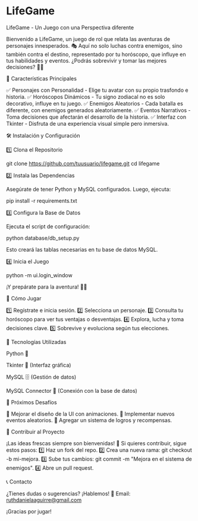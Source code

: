 # LifeGame

LifeGame - Un Juego con una Perspectiva diferente

Bienvenido a LifeGame, un juego de rol que relata las aventuras de personajes innesperados.
🎭 Aquí no solo luchas contra enemigos, sino también contra el destino, representado por tu horóscopo, que influye en tus habilidades y eventos. 
¿Podrás sobrevivir y tomar las mejores decisiones? 🤔💡

📌 Características Principales

✅ Personajes con Personalidad - Elige tu avatar con su propio trasfondo e historia.
✅ Horóscopos Dinámicos - Tu signo zodiacal no es solo decorativo, influye en tu juego.
✅ Enemigos Aleatorios - Cada batalla es diferente, con enemigos generados aleatoriamente.
✅ Eventos Narrativos - Toma decisiones que afectarán el desarrollo de la historia.
✅ Interfaz con Tkinter - Disfruta de una experiencia visual simple pero inmersiva.

🛠 Instalación y Configuración

1️⃣ Clona el Repositorio

git clone https://github.com/tuusuario/lifegame.git
cd lifegame

2️⃣ Instala las Dependencias

Asegúrate de tener Python y MySQL configurados. Luego, ejecuta:

pip install -r requirements.txt

3️⃣ Configura la Base de Datos

Ejecuta el script de configuración:

python database/db_setup.py

Esto creará las tablas necesarias en tu base de datos MySQL.

4️⃣ Inicia el Juego

python -m ui.login_window

¡Y prepárate para la aventura! 🏹🎲

📖 Cómo Jugar

1️⃣ Regístrate e inicia sesión.
2️⃣ Selecciona un personaje.
3️⃣ Consulta tu horóscopo para ver tus ventajas o desventajas.
4️⃣ Explora, lucha y toma decisiones clave.
5️⃣ Sobrevive y evoluciona según tus elecciones.

📌 Tecnologías Utilizadas

Python 🐍

Tkinter 🎨 (Interfaz gráfica)

MySQL 🗄️ (Gestión de datos)

MySQL Connector 🔌 (Conexión con la base de datos)

🎯 Próximos Desafíos

🔹 Mejorar el diseño de la UI con animaciones.
🔹 Implementar nuevos eventos aleatorios.
🔹 Agregar un sistema de logros y recompensas.

🤝 Contribuir al Proyecto

¡Las ideas frescas siempre son bienvenidas! 🌱 Si quieres contribuir, sigue estos pasos:
1️⃣ Haz un fork del repo.
2️⃣ Crea una nueva rama: git checkout -b mi-mejora.
3️⃣ Sube tus cambios: git commit -m "Mejora en el sistema de enemigos".
4️⃣ Abre un pull request.

📞 Contacto

¿Tienes dudas o sugerencias? ¡Hablemos!
📧 Email: ruthdanielaaguirre@gmail.com

¡Gracias por jugar! 

